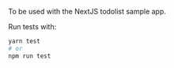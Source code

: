 To be used with the NextJS todolist sample app.

Run tests with:

```bash
yarn test
# or
npm run test
```